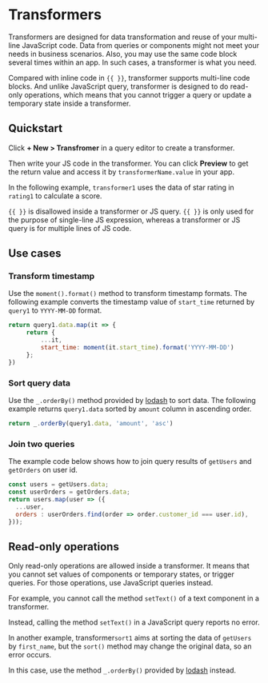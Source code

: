 # Transformers

Transformers are designed for data transformation and reuse of your multi-line JavaScript code. Data from queries or components might not meet your needs in business scenarios. Also, you may use the same code block several times within an app. In such cases, a transformer is what you need.

Compared with inline code in `{{ }}`, transformer supports multi-line code blocks. And unlike JavaScript query, transformer is designed to do read-only operations, which means that you cannot trigger a query or update a temporary state inside a transformer.

## Quickstart

Click **+ New > Transfromer** in a query editor to create a transformer.

Then write your JS code in the transformer. You can click **Preview** to get the return value and access it by `transformerName.value` in your app.

In the following example, `transformer1` uses the data of star rating in `rating1` to calculate a score.

`{{ }}` is disallowed inside a transformer or JS query. `{{ }}` is only used for the purpose of single-line JS expression, whereas a transformer or JS query is for multiple lines of JS code.

## Use cases

### Transform timestamp

Use the `moment().format()` method to transform timestamp formats. The following example converts the timestamp value of `start_time` returned by `query1` to `YYYY-MM-DD` format.

```javascript
return query1.data.map(it => {
     return {
         ...it,
         start_time: moment(it.start_time).format('YYYY-MM-DD')
     };
})
```

### Sort query data

Use the `_.orderBy()` method provided by [lodash](https://lodash.com/) to sort data. The following example returns `query1.data` sorted by `amount` column in ascending order.

```javascript
return _.orderBy(query1.data, 'amount', 'asc')
```

### Join two queries

The example code below shows how to join query results of `getUsers` and `getOrders` on user id.

```javascript
const users = getUsers.data;
const userOrders = getOrders.data;
return users.map(user => ({
  ...user,
  orders : userOrders.find(order => order.customer_id === user.id),
}));
```

## Read-only operations

Only read-only operations are allowed inside a transformer. It means that you cannot set values of components or temporary states, or trigger queries. For those operations, use JavaScript queries instead.

For example, you cannot call the method `setText()` of a text component in a transformer.

Instead, calling the method `setText()` in a JavaScript query reports no error.

In another example, transformer`sort1` aims at sorting the data of `getUsers` by `first_name`, but the `sort()` method may change the original data, so an error occurs.

In this case, use the method `_.orderBy()` provided by [lodash](https://lodash.com/) instead.
